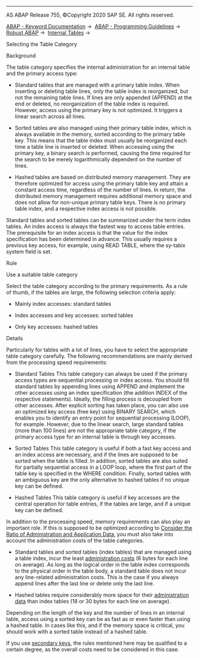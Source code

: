   

* * *

AS ABAP Release 755, ©Copyright 2020 SAP SE. All rights reserved.

[ABAP - Keyword Documentation](javascript:call_link\('abenabap.htm'\)) →  [ABAP - Programming Guidelines](javascript:call_link\('abenabap_pgl.htm'\)) →  [Robust ABAP](javascript:call_link\('abenrobust_abap_guidl.htm'\)) →  [Internal Tables](javascript:call_link\('abenitab_guidl.htm'\)) → 

Selecting the Table Category

Background

The table category specifies the internal administration for an internal table and the primary access type:

-   Standard tables that are managed with a primary table index. When inserting or deleting table lines, only the table index is reorganized, but not the remaining table lines. If lines are only appended (APPEND) at the end or deleted, no reorganization of the table index is required. However, access using the primary key is not optimized. It triggers a linear search across all lines.

-   Sorted tables are also managed using their primary table index, which is always available in the memory, sorted according to the primary table key. This means that the table index must usually be reorganized each time a table line is inserted or deleted. When accessing using the primary key, a binary search is performed, causing the time required for the search to be merely logarithmically dependent on the number of lines.

-   Hashed tables are based on distributed memory management. They are therefore optimized for access using the primary table key and attain a constant access time, regardless of the number of lines. In return, the distributed memory management requires additional memory space and does not allow for non-unique primary table keys. There is no primary table index, and a respective index access is not possible.

Standard tables and sorted tables can be summarized under the term index tables. An index access is always the fastest way to access table entries. The prerequisite for an index access is that the value for the index specification has been determined in advance. This usually requires a previous key access, for example, using READ TABLE, where the sy-tabix system field is set.

Rule

Use a suitable table category

Select the table category according to the primary requirements. As a rule of thumb, if the tables are large, the following selection criteria apply:

-   Mainly index accesses: standard tables

-   Index accesses and key accesses: sorted tables

-   Only key accesses: hashed tables

Details

Particularly for tables with a lot of lines, you have to select the appropriate table category carefully. The following recommendations are mainly derived from the processing speed requirements:

-   Standard Tables
    This table category can always be used if the primary access types are sequential processing or index access. You should fill standard tables by appending lines using APPEND and implement the other accesses using an index specification (the addition INDEX of the respective statements). Ideally, the filling process is decoupled from other accesses. After explicit sorting has taken place, you can also use an optimized key access (free key) using BINARY SEARCH, which enables you to identify an entry point for sequential processing (LOOP), for example. However, due to the linear search, large standard tables (more than 100 lines) are not the appropriate table category, if the primary access type for an internal table is through key accesses.

-   Sorted Tables
    This table category is useful if both a fast key access and an index access are necessary, and if the lines are supposed to be sorted when the table is filled. In addition, sorted tables are also suited for partially sequential access in a LOOP loop, where the first part of the table key is specified in the WHERE condition. Finally, sorted tables with an ambiguous key are the only alternative to hashed tables if no unique key can be defined.

-   Hashed Tables
    This table category is useful if key accesses are the central operation for table entries, if the tables are large, and if a unique key can be defined.

In addition to the processing speed, memory requirements can also play an important role. If this is supposed to be optimized according to [Consider the Ratio of Administration and Application Data](javascript:call_link\('abenadmin_costs_dyn_mem_obj_guidl.htm'\) "Guideline"), you must also take into account the administration costs of the table categories.

-   Standard tables and sorted tables (index tables) that are managed using a table index, incur the least [administration costs](javascript:call_link\('abenadmin_costs_dyn_mem_obj_guidl.htm'\) "Guideline") (6 bytes for each line on average). As long as the logical order in the table index corresponds to the physical order in the table body, a standard table does not incur any line-related administration costs. This is the case if you always append lines after the last line or delete only the last line.

-   Hashed tables require considerably more space for their [administration data](javascript:call_link\('abenadmin_costs_dyn_mem_obj_guidl.htm'\) "Guideline") than index tables (18 or 30 bytes for each line on average).

Depending on the length of the key and the number of lines in an internal table, access using a sorted key can be as fast as or even faster than using a hashed table. In cases like this, and if the memory space is critical, you should work with a sorted table instead of a hashed table.

If you use [secondary keys](javascript:call_link\('abensecondary_key_guidl.htm'\) "Guideline"), the rules mentioned here may be qualified to a certain degree, as the overall costs need to be considered in this case.